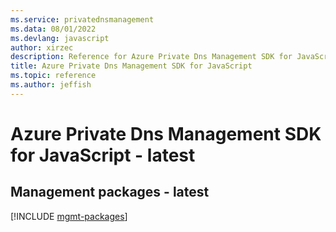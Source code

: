 ```yaml
---
ms.service: privatednsmanagement
ms.data: 08/01/2022
ms.devlang: javascript
author: xirzec
description: Reference for Azure Private Dns Management SDK for JavaScript
title: Azure Private Dns Management SDK for JavaScript
ms.topic: reference
ms.author: jeffish
---
```

# Azure Private Dns Management SDK for JavaScript - latest

## Management packages - latest
[!INCLUDE [mgmt-packages](private-dns-management-mgmt-index.md)]